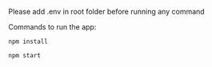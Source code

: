 Please add .env in root folder before running any command

Commands to run the app:

```
npm install
```

```
npm start
```
